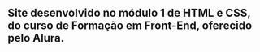 ## Site desenvolvido no módulo 1 de HTML e CSS, do curso de Formação em Front-End, oferecido pelo Alura. 

